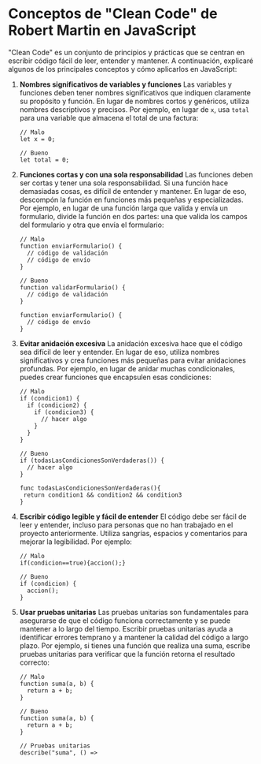 
#  Conceptos de "Clean Code" de Robert Martin en JavaScript

"Clean Code" es un conjunto de principios y prácticas que se centran en escribir código fácil de leer, entender y mantener. A continuación, explicaré algunos de los principales conceptos y cómo aplicarlos en JavaScript:

1. **Nombres significativos de variables y funciones**
   Las variables y funciones deben tener nombres significativos que indiquen claramente su propósito y función. En lugar de nombres cortos y genéricos, utiliza nombres descriptivos y precisos. Por ejemplo, en lugar de `x`, usa `total` para una variable que almacena el total de una factura:
   
   
   ```
   // Malo
   let x = 0;

   // Bueno
   let total = 0;
   ```

2. **Funciones cortas y con una sola responsabilidad**
   Las funciones deben ser cortas y tener una sola responsabilidad. Si una función hace demasiadas cosas, es difícil de entender y mantener. En lugar de eso, descompón la función en funciones más pequeñas y especializadas. Por ejemplo, en lugar de una función larga que valida y envía un formulario, divide la función en dos partes: una que valida los campos del formulario y otra que envía el formulario:
   ```
   // Malo
   function enviarFormulario() {
     // código de validación
     // código de envío
   }

   // Bueno
   function validarFormulario() {
     // código de validación
   }

   function enviarFormulario() {
     // código de envío
   }
   ```

3. **Evitar anidación excesiva**
   La anidación excesiva hace que el código sea difícil de leer y entender. En lugar de eso, utiliza nombres significativos y crea funciones más pequeñas para evitar anidaciones profundas. Por ejemplo, en lugar de anidar muchas condicionales, puedes crear funciones que encapsulen esas condiciones:
   ```
   // Malo
   if (condicion1) {
     if (condicion2) {
       if (condicion3) {
         // hacer algo
       }
     }
   }

   // Bueno
   if (todasLasCondicionesSonVerdaderas()) {
     // hacer algo
   }
   
   func todasLasCondicionesSonVerdaderas(){
    return condition1 && condition2 && condition3
   }
   ```

4. **Escribir código legible y fácil de entender**
   El código debe ser fácil de leer y entender, incluso para personas que no han trabajado en el proyecto anteriormente. Utiliza sangrías, espacios y comentarios para mejorar la legibilidad. Por ejemplo:
   ```
   // Malo
   if(condicion==true){accion();}

   // Bueno
   if (condicion) {
     accion();
   }
   ```

5. **Usar pruebas unitarias**
   Las pruebas unitarias son fundamentales para asegurarse de que el código funciona correctamente y se puede mantener a lo largo del tiempo. Escribir pruebas unitarias ayuda a identificar errores temprano y a mantener la calidad del código a largo plazo. Por ejemplo, si tienes una función que realiza una suma, escribe pruebas unitarias para verificar que la función retorna el resultado correcto:
   ```
   // Malo
   function suma(a, b) {
     return a + b;
   }

   // Bueno
   function suma(a, b) {
     return a + b;
   }

   // Pruebas unitarias
   describe("suma", () =>
